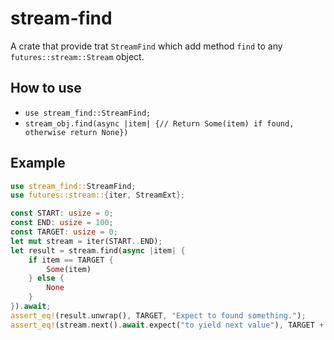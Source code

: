# stream-find
A crate that provide trat `StreamFind` which add method `find` to any `futures::stream::Stream` object.

## How to use
- `use stream_find::StreamFind;`
- `stream_obj.find(async |item| {// Return Some(item) if found, otherwise return None})`
## Example
```rust
use stream_find::StreamFind;
use futures::stream::{iter, StreamExt};

const START: usize = 0;
const END: usize = 100;
const TARGET: usize = 0;
let mut stream = iter(START..END);
let result = stream.find(async |item| {
    if item == TARGET {
        Some(item)
    } else {
        None
    }
}).await;
assert_eq!(result.unwrap(), TARGET, "Expect to found something.");
assert_eq!(stream.next().await.expect("to yield next value"), TARGET + 1, "Expect stream to be resumable and it immediately stop after it found first match.");
```